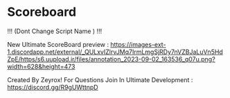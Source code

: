 # Scoreboard

!!! (Dont Change Script Name ) !!!

New Ultimate ScoreBoard
preview : https://images-ext-1.discordapp.net/external/_QULxvIZlrvJMq7IrmLmgSjRDy7nVZBJaLuVn5HdZpE/https/s6.uupload.ir/files/annotation_2023-09-02_163536_q07u.png?width=628&height=473

Created By Zeyrox!
For Questions Join In Ultimate Development : https://discord.gg/R9gUWttnpD
